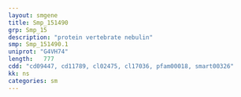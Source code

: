 ```yaml
---
layout: smgene
title: Smp_151490
grp: Smp_15
description: "protein vertebrate nebulin"
smp: Smp_151490.1
uniprot: "G4VH74"
length:   777
cdd: "cd09447, cd11789, cl02475, cl17036, pfam00018, smart00326"
kk: ns
categories: sm
---
```

